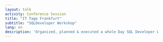 ```yaml
---
layout: talk
activity: Conference Session
title: "IT Tage Frankfurt"
subtitle: "SQLDeveloper Workshop"
lang: en
description: 'Organized, planned & executed a whole Day SQL Developer Workshop at IT-Tage 2019, in Frankfurt, Germany together with Sabine Heimsath.  https://www.ittage.informatik-aktuell.de/fileadmin/docs/IT-Tage-2018-Conference-Guide.pdf  https://www.ittage.informatik-aktuell.de/programm/2018/oracle-sql-developer-workshop/  Dec 2018 9:00 - 16:30 ca. 30 Attendees Kap Europa, Frankfurt am Main'
---
```

